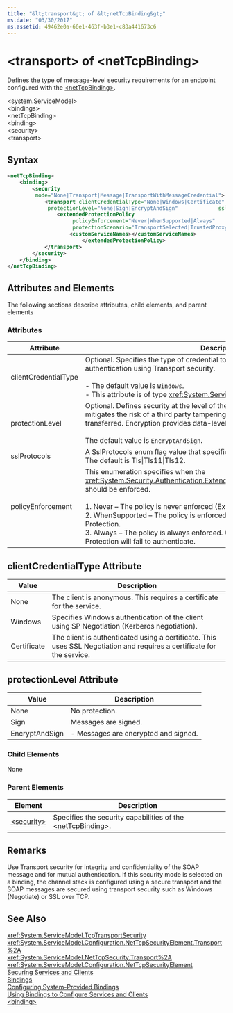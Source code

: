 ```yaml
---
title: "&lt;transport&gt; of &lt;netTcpBinding&gt;"
ms.date: "03/30/2017"
ms.assetid: 49462e0a-66e1-463f-b3e1-c83a441673c6
---
```

# &lt;transport&gt; of &lt;netTcpBinding&gt;
Defines the type of message-level security requirements for an endpoint configured with the [\<netTcpBinding>](../../../../../docs/framework/configure-apps/file-schema/wcf/nettcpbinding.md).  
  
 \<system.ServiceModel>  
\<bindings>  
\<netTcpBinding>  
\<binding>  
\<security>  
\<transport>  
  
## Syntax  
  
```xml  
<netTcpBinding>  
    <binding>  
        <security  
         mode="None|Transport|Message|TransportWithMessageCredential">  
            <transport clientCredentialType="None|Windows|Certificate"  
             protectionLevel="None|Sign|EncryptAndSign"             sslProtocols="Tls|Tls11|Tls12">  
                <extendedProtectionPolicy  
                     policyEnforcement="Never|WhenSupported|Always"  
                     protectionScenario="TransportSelected|TrustedProxy">  
                    <customServiceNames></customServiceNames>  
                        </extendedProtectionPolicy>  
            </transport>  
        </security>  
    </binding>  
</netTcpBinding>  
```  
  
## Attributes and Elements  
 The following sections describe attributes, child elements, and parent elements  
  
### Attributes  
  
|Attribute|Description|  
|---------------|-----------------|  
|clientCredentialType|Optional. Specifies the type of credential to be used when performing client authentication using Transport security.<br /><br /> -   The default value is `Windows`.<br />-   This attribute is of type <xref:System.ServiceModel.TcpClientCredentialType>.|  
|protectionLevel|Optional. Defines security at the level of the TCP transport. Signing messages mitigates the risk of a third party tampering with the message while it is being transferred. Encryption provides data-level privacy during transport.<br /><br /> The default value is `EncryptAndSign`.|  
|sslProtocols|A SslProtocols enum flag value that specifies which SslProtocols are supported. The default is Tls&#124;Tls11&#124;Tls12.|  
|policyEnforcement|This enumeration specifies when the <xref:System.Security.Authentication.ExtendedProtection.ExtendedProtectionPolicy> should be enforced.<br /><br /> 1.  Never – The policy is never enforced (Extended Protection is disabled).<br />2.  WhenSupported – The policy is enforced only if the client supports Extended Protection.<br />3.  Always – The policy is always enforced. Clients which don’t support Extended Protection will fail to authenticate.|  
  
## clientCredentialType Attribute  
  
|Value|Description|  
|-----------|-----------------|  
|None|The client is anonymous. This requires a certificate for the service.|  
|Windows|Specifies Windows authentication of the client using SP Negotiation (Kerberos negotiation).|  
|Certificate|The client is authenticated using a certificate. This uses SSL Negotiation and requires a certificate for the service.|  
  
## protectionLevel Attribute  
  
|Value|Description|  
|-----------|-----------------|  
|None|No protection.|  
|Sign|Messages are signed.|  
|EncryptAndSign|-   Messages are encrypted and signed.|  
  
### Child Elements  
 None  
  
### Parent Elements  
  
|Element|Description|  
|-------------|-----------------|  
|[\<security>](../../../../../docs/framework/configure-apps/file-schema/wcf/security-of-nettcpbinding.md)|Specifies the security capabilities of the [\<netTcpBinding>](../../../../../docs/framework/configure-apps/file-schema/wcf/nettcpbinding.md).|  
  
## Remarks  
 Use Transport security for integrity and confidentiality of the SOAP message and for mutual authentication. If this security mode is selected on a binding, the channel stack is configured using a secure transport and the SOAP messages are secured using transport security such as Windows (Negotiate) or SSL over TCP.  
  
## See Also  
 <xref:System.ServiceModel.TcpTransportSecurity>  
 <xref:System.ServiceModel.Configuration.NetTcpSecurityElement.Transport%2A>  
 <xref:System.ServiceModel.NetTcpSecurity.Transport%2A>  
 <xref:System.ServiceModel.Configuration.NetTcpSecurityElement>  
 [Securing Services and Clients](../../../../../docs/framework/wcf/feature-details/securing-services-and-clients.md)  
 [Bindings](../../../../../docs/framework/wcf/bindings.md)  
 [Configuring System-Provided Bindings](../../../../../docs/framework/wcf/feature-details/configuring-system-provided-bindings.md)  
 [Using Bindings to Configure Services and Clients](../../../../../docs/framework/wcf/using-bindings-to-configure-services-and-clients.md)  
 [\<binding>](../../../../../docs/framework/misc/binding.md)
